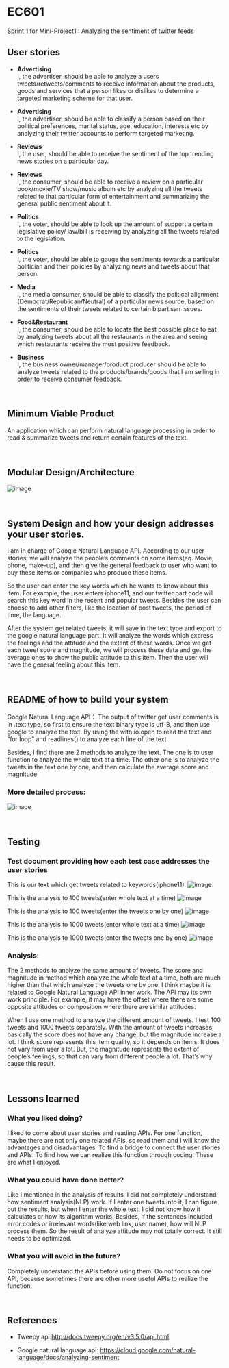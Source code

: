 # EC601

Sprint 1 for Mini-Project1 : Analyzing the sentiment of twitter feeds

## User stories

- **Advertising**<br>I, the advertiser, should be able to analyze a users tweets/retweets/comments to receive information about the products, goods and services that a person likes or dislikes to determine a targeted marketing scheme for that user. 

- **Advertising**<br>I, the advertiser, should be able to classify a person based on their political preferences, marital status, age, education, interests etc by analyzing their twitter accounts to perform targeted marketing. 

- **Reviews**<br>I, the user, should be able to receive the sentiment of the top trending news stories on a particular day.

- **Reviews**<br>I, the consumer, should be able to receive a review on a particular book/movie/TV show/music album etc by analyzing all the tweets related to that particular form of entertainment and summarizing the general public sentiment about it.

- **Politics**<br>I, the voter, should be able to look up the amount of support a certain legislative policy/ law/bill is receiving by analyzing all the tweets related to the legislation.

- **Politics**<br>I, the voter, should be able to gauge the sentiments towards a particular politician and their policies by analyzing news and tweets about that person. 

- **Media**<br>I, the media consumer, should be able to classify the political alignment (Democrat/Republican/Neutral) of a particular news source, based on the sentiments of their tweets related to certain bipartisan issues. 
 
- **Food&Restaurant**<br>I, the consumer, should be able to locate the best possible place to eat by analyzing tweets about all the restaurants in the area and seeing which restaurants receive the most positive feedback. 

- **Business**<br>I, the business owner/manager/product producer should be able to analyze tweets related to the products/brands/goods that I am selling in order to receive consumer feedback. 

<br>

## Minimum Viable Product
An application which can perform natural language processing in order to read & summarize tweets and return certain features of the text. 

<br>

## Modular Design/Architecture
![image](https://github.com/NityaRaju/EC601/blob/sprint_Ganghao/photos/structure.png)

<br>

## System Design and how your design addresses your user stories.
I am in charge of Google Natural Language API. According to our user stories, we will analyze the people’s comments on some items(eq. Movie, phone, make-up), and then give the general feedback to user who want to buy these items or companies who produce these items.

So the user can enter the key words which he wants to know about this item. For example, the user enters iphone11, and our twitter part code will search this key word in the recent and popular tweets. Besides the user can choose to add other filters, like the location of post tweets, the period of time, the language.

After the system get related tweets, it will save in the text type and export to the google natural language part. It will analyze the words which express the feelings and the attitude and the extent of these words. Once we get each tweet score and magnitude, we will process these data and get the average ones to show the public attitude to this item. Then the user will have the general feeling about this item.

<br>

## README of how to build your system
Google Natural Language API：
The output of twitter get user comments is in .text type, so first to ensure the text binary type is utf-8, and then use google to analyze the text. By using the with io.open to read the text and “for loop” and readlines() to analyze each line of the text. 

Besides, I find there are 2 methods to analyze the text. The one is to user function to analyze the whole text at a time. The other one is to analyze the tweets in the text one by one, and then calculate the  average score and magnitude.

### **More detailed process:**<br>
![image](https://github.com/NityaRaju/EC601/blob/sprint_Ganghao/photos/detailed%20.png)

<br>

## Testing
### Test document providing how each test case addresses the user stories
This is our text which get tweets related to keywords(iphone11).
![image](https://github.com/NityaRaju/EC601/blob/sprint_Ganghao/photos/twiiter_result.png)

This is the analysis to 100 tweets(enter whole text at a time)
![image](https://github.com/NityaRaju/EC601/blob/sprint_Ganghao/photos/gnl_03_100.png)

This is the analysis to 100 tweets(enter the tweets one by one)
![image](https://github.com/NityaRaju/EC601/blob/sprint_Ganghao/photos/gnl_100.png)

This is the analysis to 1000 tweets(enter whole text at a time)
![image](https://github.com/NityaRaju/EC601/blob/sprint_Ganghao/photos/gnl_03_1000.png)


This is the analysis to 1000 tweets(enter the tweets one by one)
![image](https://github.com/NityaRaju/EC601/blob/sprint_Ganghao/photos/gnl_1000.png)

### Analysis:
The 2 methods to analyze the same amount of tweets. The score and magnitude in  method which analyze the whole text at a time, both are much higher than that which analyze the tweets one by one. I think maybe it is related to Google Natural Language API inner work. The API may its own work principle. For example, it may  have the offset where there are some opposite attitudes or composition where there are similar attitudes.

When I use one method to analyze the different amount of tweets. I test 100 tweets and 1000 tweets separately. With the amount of tweets increases, basically the score does not have any change, but the magnitude increase a lot. I think score represents this item quality, so it depends on items. It does not vary from user a lot. But, the magnitude represents the extent of people’s feelings, so that can vary from different people a lot. That’s why cause this result.

<br>

## Lessons learned
### What you liked doing?
I liked to come about user stories and reading APIs. For one function, maybe there are not only one related APIs, so read them and I will know the advantages and disadvantages.  To find a bridge to connect the user stories and APIs. To find how we can realize this function through coding. These are what I enjoyed.


### What you could have done better?
Like I mentioned in the analysis of results, I did not completely understand how sentiment analysis(NLP) work. If I enter one tweets into it, I can figure out the results, but when I enter the whole text, I did not know how it calculates or how its algorithm works. Besides, if the sentences included error codes or irrelevant words(like web link, user name), how will NLP process them. So the result of analyze attitude may not totally correct. It still needs to be optimized. 

### What you will avoid in the future?
Completely understand the APIs before using them.
Do not focus on one API, because sometimes there are other more useful APIs to realize the function.

<br>

## References
- Tweepy api:http://docs.tweepy.org/en/v3.5.0/api.html

- Google natural language api:
https://cloud.google.com/natural-language/docs/analyzing-sentiment

